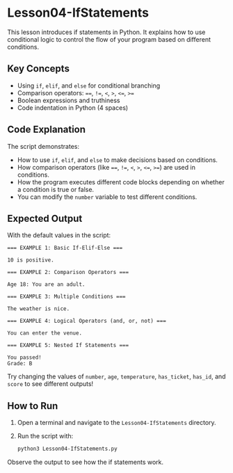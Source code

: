 # Lesson04-IfStatements

This lesson introduces if statements in Python. It explains how to use conditional logic to control the flow of your program based on different conditions.

## Key Concepts

- Using `if`, `elif`, and `else` for conditional branching
- Comparison operators: `==`, `!=`, `<`, `>`, `<=`, `>=`
- Boolean expressions and truthiness
- Code indentation in Python (4 spaces)

## Code Explanation

The script demonstrates:
- How to use `if`, `elif`, and `else` to make decisions based on conditions.
- How comparison operators (like `==`, `!=`, `<`, `>`, `<=`, `>=`) are used in conditions.
- How the program executes different code blocks depending on whether a condition is true or false.
- You can modify the `number` variable to test different conditions.

## Expected Output

With the default values in the script:

```
=== EXAMPLE 1: Basic If-Elif-Else ===

10 is positive.

=== EXAMPLE 2: Comparison Operators ===

Age 18: You are an adult.

=== EXAMPLE 3: Multiple Conditions ===

The weather is nice.

=== EXAMPLE 4: Logical Operators (and, or, not) ===

You can enter the venue.

=== EXAMPLE 5: Nested If Statements ===

You passed!
Grade: B
```

Try changing the values of `number`, `age`, `temperature`, `has_ticket`, `has_id`, and `score` to see different outputs!

## How to Run

1. Open a terminal and navigate to the `Lesson04-IfStatements` directory.
2. Run the script with:

   ```sh
   python3 Lesson04-IfStatements.py
   ```

Observe the output to see how the if statements work.
